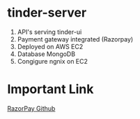 # tinder-server

1. API's serving tinder-ui
2. Payment gateway integrated (Razorpay)
3. Deployed on AWS EC2
4. Database MongoDB
5. Congigure ngnix on EC2

# Important Link

[RazorPay Github](https://github.com/razorpay/razorpay-node/)
